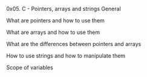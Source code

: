 0x05. C - Pointers, arrays and strings
General

What are pointers and how to use them

What are arrays and how to use them

What are the differences between pointers and arrays

How to use strings and how to manipulate them

Scope of variables
